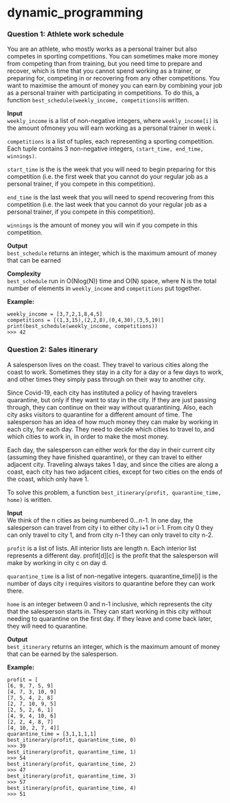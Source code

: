 # dynamic_programming
### Question 1: Athlete work schedule 
You are an athlete, who mostly works as a personal trainer but also competes in sporting competitions. You can sometimes make more money from competing than from training, but you need time to prepare and recover, which is time that you cannot spend working as a trainer, or preparing for, competing in or recovering from any other competitions. You want to maximise the amount of money you can earn by combining your job as a personal trainer with participating in competitions. To do this, a function `best_schedule(weekly_income, competitions)`is written.


**Input** <br>
`weekly_income` is a list of non-negative integers, where `weekly_income[i]` is the amount ofmoney you will earn working as a personal trainer in week i. 

`competitions` is a list of tuples, each representing a sporting competition. Each tuple contains 3 non-negative integers, `(start_time, end_time, winnings)`.

`start_time` is the is the week that you will need to begin preparing for this competition (i.e. the first week that you cannot do your regular job as a personal trainer, if you compete in this competition).

`end_time` is the last week that you will need to spend recovering from this competition (i.e. the last week that you cannot do your regular job as a personal trainer, if you compete in this competition).

`winnings` is the amount of money you will win if you compete in this competition.


**Output** <br>
`best_schedule` returns an integer, which is the maximum amount of money that can be earned


**Complexity** <br>
`best_schedule` run in O(Nlog(N)) time and O(N) space, where N is the total number of elements in `weekly_income` and `competitions` put together.


**Example:** <br>
```
weekly_income = [3,7,2,1,8,4,5]
competitions = [(1,3,15),(2,2,8),(0,4,30),(3,5,19)]
print(best_schedule(weekly_income, competitions))
>>> 42
```

### Question 2: Sales itinerary
A salesperson lives on the coast. They travel to various cities along the coast to work. Sometimes they stay in a city for a day or a few days to work, and other times they simply pass through on their way to another city.

Since Covid-19, each city has instituted a policy of having travelers quarantine, but only if they want to stay in the city. If they are just passing through, they can continue on their way without quarantining. Also, each city asks visitors to quarantine for a different amount of time. The salesperson has an idea of how much money they can make by working in each city, for each day. They need to decide which cities to travel to, and which cities to work in, in order to make the most money.

Each day, the salesperson can either work for the day in their current city (assuming they have finished quarantine), or they can travel to either adjacent city. Traveling always takes 1 day, and since the cities are along a coast, each city has two adjacent cities, except for two cities on the ends of the coast, which only have 1.

To solve this problem, a function `best_itinerary(profit, quarantine_time, home)` is written.


**Input** <br>
We think of the n cities as being numbered 0...n-1. In one day, the salesperson can travel from city i to either city i+1 or i-1. From city 0 they can only travel to city 1, and from city n-1 they can only travel to city n-2.

`profit` is a list of lists. All interior lists are length n. Each interior list represents a different day. profit[d][c] is the profit that the salesperson will make by working in city c on day d.

`quarantine_time` is a list of non-negative integers. quarantine_time[i] is the number of days city i requires visitors to quarantine before they can work there.

`home` is an integer between 0 and n-1 inclusive, which represents the city that the salesperson starts in. They can start working in this city without needing to quarantine on the first day. If they leave and come back later, they will need to quarantine.


**Output** <br>
`best_itinerary` returns an integer, which is the maximum amount of money that can be earned by the salesperson.


**Example:** <br>
```
profit = [
[6, 9, 7, 5, 9]
[4, 7, 3, 10, 9]
[7, 5, 4, 2, 8]
[2, 7, 10, 9, 5]
[2, 5, 2, 6, 1]
[4, 9, 4, 10, 6]
[2, 2, 4, 8, 7]
[4, 10, 2, 7, 4]]
quarantine_time = [3,1,1,1,1]
best_itinerary(profit, quarantine_time, 0)
>>> 39
best_itinerary(profit, quarantine_time, 1)
>>> 54
best_itinerary(profit, quarantine_time, 2)
>>> 47
best_itinerary(profit, quarantine_time, 3)
>>> 57
best_itinerary(profit, quarantine_time, 4)
>>> 51
```


